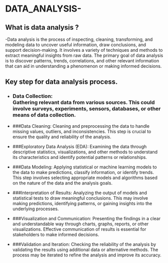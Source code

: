 # DATA_ANALYSIS-
## What is data analysis ?
-Data analysis is the process of inspecting, cleaning, transforming, and modeling data to uncover useful information, draw conclusions, and support decision-making. It involves a variety of techniques and methods to extract meaningful insights from raw data. The primary goal of data analysis is to discover patterns, trends, correlations, and other relevant information that can aid in understanding a phenomenon or making informed decisions.
## Key step for data analysis process.
* ### Data Collection:<br> Gathering relevant data from various sources. This could involve surveys, experiments, sensors, databases, or other means of data collection.

* ###Data Cleaning: Cleaning and preprocessing the data to handle missing values, outliers, and inconsistencies. This step is crucial to ensure the quality and reliability of the analysis.

* ###Exploratory Data Analysis (EDA): Examining the data through descriptive statistics, visualizations, and other methods to understand its characteristics and identify potential patterns or relationships.

* ###Data Modeling: Applying statistical or machine learning models to the data to make predictions, classify information, or identify trends. This step involves selecting appropriate models and algorithms based on the nature of the data and the analysis goals.

* ###Interpretation of Results: Analyzing the output of models and statistical tests to draw meaningful conclusions. This may involve making predictions, identifying patterns, or gaining insights into the underlying processes.

* ###Visualization and Communication: Presenting the findings in a clear and understandable way through charts, graphs, reports, or other visualizations. Effective communication of results is essential for stakeholders to make informed decisions.

* ###Validation and Iteration: Checking the reliability of the analysis by validating the results using additional data or alternative methods. The process may be iterated to refine the analysis and improve its accuracy.
